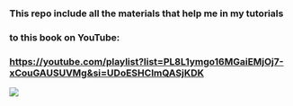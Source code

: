 ### This repo include all the materials that help me in my tutorials
### to this book on YouTube: 
### https://youtube.com/playlist?list=PL8L1ymgo16MGaiEMjOj7-xCouGAUSUVMg&si=UDoESHClmQASjKDK

![](https://www.google.com/search?q=pattern+recognition+and+machine+learning&client=ms-android-samsung-ss&sca_esv=585342624&tbm=isch&prmd=isbvn&sxsrf=AM9HkKlW_Om5ieDOx6dcgTlB3Ui4EmzazA:1700968450147&source=lnms&sa=X&ved=2ahUKEwi52vqh2eCCAxWb7AIHHXwsAM8Q_AUoAXoECAQQAQ&biw=412&bih=780&dpr=2.63#imgrc=dwLoG1H-5YEqZM)
